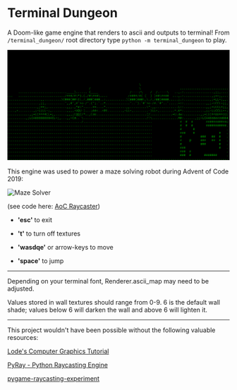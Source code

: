 # Terminal Dungeon

A Doom-like game engine that renders to ascii and outputs to terminal! From `/terminal_dungeon/` root directory type `python -m terminal_dungeon` to play.

![Terminal Dungeon Preview](preview.gif)

This engine was used to power a maze solving robot during Advent of Code 2019:

![Maze Solver](https://github.com/salt-die/Advent-of-Code/blob/master/maze_solver_2.gif)

(see code here: [AoC Raycaster](https://github.com/salt-die/Advent-of-Code/tree/master/raycaster))


* **'esc'** to exit

* **'t'** to turn off textures

* **'wasdqe'** or arrow-keys to move

* **'space'** to jump
***********
Depending on your terminal font, Renderer.ascii_map may need to be adjusted.

Values stored in wall textures should range from 0-9. 6 is the default wall shade; values below 6 will darken the wall and above 6 will lighten it.
***********
This project wouldn't have been possible without the following valuable resources:

[Lode's Computer Graphics Tutorial](https://lodev.org/cgtutor/raycasting.html)

[PyRay - Python Raycasting Engine](https://github.com/oscr/PyRay)

[pygame-raycasting-experiment](https://github.com/crobertsbmw/pygame-raycasting-experiment/blob/master/raycast.py)

